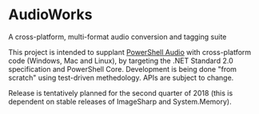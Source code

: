 AudioWorks
==========

A cross-platform, multi-format audio conversion and tagging suite

This project is intended to supplant [PowerShell Audio](https://github.com/jherby2k/PowerShellAudio) with cross-platform code (Windows, Mac and Linux), by targeting the .NET Standard 2.0 specification and PowerShell Core. Development is being done "from scratch" using test-driven methedology. APIs are subject to change.

Release is tentatively planned for the second quarter of 2018 (this is dependent on stable releases of ImageSharp and System.Memory).

